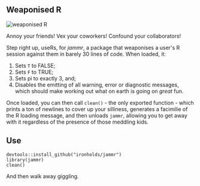 ## Weaponised R

![weaponised R](http://www.quickmeme.com/img/b3/b3fe35940097bdc40a6d9f26ad06318741a0df1b982881524423046eb43a70e7.jpg)

Annoy your friends! Vex your coworkers! Confound your collaborators!

Step right up, useRs, for *jammr*, a package that weaponises a user's R session against them in barely 30 lines of code. When loaded, it:

1. Sets `T` to FALSE;
2. Sets `F` to TRUE;
3. Sets pi to exactly 3, and;
4. Disables the emitting of all warning, error or diagnostic messages, which should make working out what on earth is going on *great* fun.

Once loaded, you can then call `clean()` - the only exported function - which prints a ton of newlines to cover up your silliness, generates a facimilie of the R loading message, and then unloads `jammr`, allowing you to get away with it regardless of the presence of those meddling kids.

## Use

    devtools::install_github("ironholds/jammr")
    library(jammr)
    clean()

And then walk away giggling.
